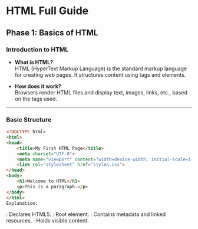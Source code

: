 # HTML Full Guide

## Phase 1: Basics of HTML

### Introduction to HTML
- **What is HTML?**  
  HTML (HyperText Markup Language) is the standard markup language for creating web pages. It structures content using tags and elements.

- **How does it work?**  
  Browsers render HTML files and display text, images, links, etc., based on the tags used.

---

### Basic Structure
```html
<!DOCTYPE html>
<html>
<head>
    <title>My First HTML Page</title>
    <meta charset="UTF-8">
    <meta name="viewport" content="width=device-width, initial-scale=1.0">
    <link rel="stylesheet" href="styles.css">
</head>
<body>
    <h1>Welcome to HTML</h1>
    <p>This is a paragraph.</p>
</body>
</html>
Explanation:
```
<!DOCTYPE html>: Declares HTML5.

<html>: Root element.

<head>: Contains metadata and linked resources.

<body>: Holds visible content.

